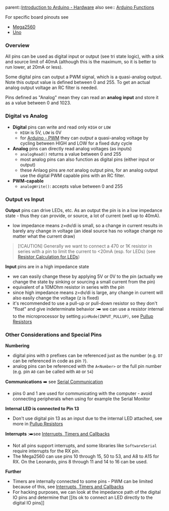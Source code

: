 parent::[Introduction to Arduino - Hardware](Introduction%20to%20Arduino%20-%20Hardware.md)
also see:: [Arduino Functions](Arduino%20Functions.md)

For specific board pinouts see
- [Mega2560](Mega2560.md)
- [Uno](Uno.md)

### Overview

All pins can be used as digital input or output (see tri state logic), with a sink and source limit of 40mA (although this is the maximum, so it is better to run lower, at 20mA or less). 

Some digital pins can output a PWM signal, which is a quasi-analog output. Note this output value is defined between 0 and 255. To get an actual analog output voltage an RC filter is needed. 

Pins defined as "Analog" mean they can read an **analog** **input** and store it as a value between 0 and 1023.

### **Digital vs Analog**

- **Digital** pins can write and read only `HIGH` or `LOW`
	- `HIGH` is 5V, `LOW` is 0V
	- for [Arduino - PWM](Arduino%20-%20PWM.md) they can _output_ a quasi-analog voltage by cycling between HIGH and LOW for a fixed duty cycle
- **Analog** pins can directly read analog voltages (as inputs)
	- `analogRead()` returns a value between 0 and 255
	- most analog pins can also function as digital pins (either input or output)
	- these Anlaog pins are _not_ analog output pins, for an analog output use the digital PWM capable pins with an RC filter.
- **PWM-capable**
	- `analogWrite()`: accepts value between 0 and 255

### Output vs Input

**Output** pins can drive LEDs, etc. As an output the pin is in a low impedance state - thus they can provide, or source, a lot of current (well up to 40mA).
- low impedance means z=dv/di is small, so a change in current results in barely any change in voltage (an ideal source has no voltage change no matter what the current draw)
	
> [!CAUTION] Generally we want to connect a 470 or 1K resistor in series with a pin to limit the current to <20mA (esp. for LEDs) (see [Resistor Calculation for LEDs](Resistor%20Calculation%20for%20LEDs.md))

**Input** pins are in a high impedance state 
- we can easily change these by applying 5V or 0V to the pin (actually we change the state by sinking or sourcing a small current from the pin)
- equivalent of a 10MOhm resistor in series with the pin
- since high impedance means z=dv/di  is large, any change in current will also easily change the voltage (z is fixed)
- it's recommended to use a pull-up or pull-down resistor so they don't "float" and give indeterminate behavior :➡️ we can use a resistor internal to the microprocessor by setting `pinMode(INPUT_PULLUP)`, see  [Pullup Resistors](Pullup%20Resistors.md)

### Other Considerations and Special Pins

**Numbering**
- digital pins with `D` prefixes can be referenced just as the number (e.g. `D7` can be referenced in code as pin `7`).
- analog pins can be referenced with the `A<Number>` or the full pin number (e.g. pin `A0` can be called with `A0` or `54`)

**Communications** ➡️ see [Serial Communication](Serial%20Communication.md)
- pins 0 and 1 are used for communicating with the computer - avoid connecting peripherals when using for example the Serial Monitor

**Internal LED is connected to Pin 13**
- Don't use digital pin 13 as an input due to the internal LED attached, see more in [Pullup Resistors](Pullup%20Resistors.md)

**Interrupts** :➡️see [Interrupts, Timers and Callbacks](Interrupts,%20Timers%20and%20Callbacks.md)
- Not all pins support interrupts, and some libraries like `SoftwareSerial` require interrupts for the RX pin.
- The Mega2560 can use pins 10 through 15, 50 to 53, and A8 to A15 for RX. On the Leonardo, pins 8 through 11 and 14 to 16 can be used.

**Further**
- Timers are internally connected to some pins - PWM can be limited because of this, see [Interrupts, Timers and Callbacks](Interrupts,%20Timers%20and%20Callbacks.md)
- For hacking purposes, we can look at the impedance path of the digital IO pins and determine that [[its ok to connect an LED directly to the digital IO pins]]